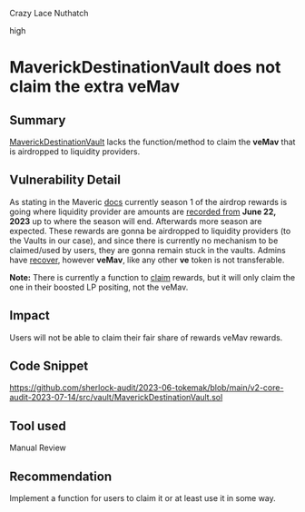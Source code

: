 Crazy Lace Nuthatch

high

# MaverickDestinationVault does not claim the extra veMav
## Summary
[MaverickDestinationVault](https://github.com/sherlock-audit/2023-06-tokemak/blob/main/v2-core-audit-2023-07-14/src/vault/MaverickDestinationVault.sol) lacks the function/method to claim the **veMav** that is airdropped to liquidity providers.

## Vulnerability Detail
As stating in the Maveric [docs](https://docs.mav.xyz/mav-token/maverick-ecosystem-rewards-pre-season-airdrop#vemav) currently season 1 of the airdrop rewards is going where liquidity provider are amounts are [recorded  from](https://docs.mav.xyz/mav-token/maverick-ecosystem-rewards-pre-season-airdrop#whats-next) **June 22, 2023** up to where the season will end. Afterwards more season are expected. These rewards are gonna be airdropped to liquidity providers (to the Vaults in our case), and since there is currently no mechanism to be claimed/used by users, they are gonna remain stuck in the vaults. Admins have [recover](https://github.com/sherlock-audit/2023-06-tokemak/blob/main/v2-core-audit-2023-07-14/src/vault/DestinationVault.sol#L293-L315), however **veMav**, like any other **ve** token is not transferable. 

**Note:**
There is currently a function to [claim](https://github.com/sherlock-audit/2023-06-tokemak/blob/main/v2-core-audit-2023-07-14/src/destinations/adapters/rewards/MaverickRewardsAdapter.sol#L38-L76) rewards, but it will only claim the one in their boosted LP positing, not the veMav.

## Impact
Users will not be able to claim their fair share of rewards veMav rewards.

## Code Snippet
https://github.com/sherlock-audit/2023-06-tokemak/blob/main/v2-core-audit-2023-07-14/src/vault/MaverickDestinationVault.sol
## Tool used

Manual Review

## Recommendation
Implement a function for users to claim it or at least use it in some way.